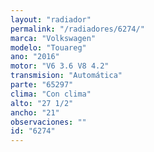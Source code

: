 ```yaml
---
layout: "radiador"
permalink: "/radiadores/6274/"
marca: "Volkswagen"
modelo: "Touareg"
ano: "2016"
motor: "V6 3.6 V8 4.2"
transmision: "Automática"
parte: "65297"
clima: "Con clima"
alto: "27 1/2"
ancho: "21"
observaciones: ""
id: "6274"
---
```


